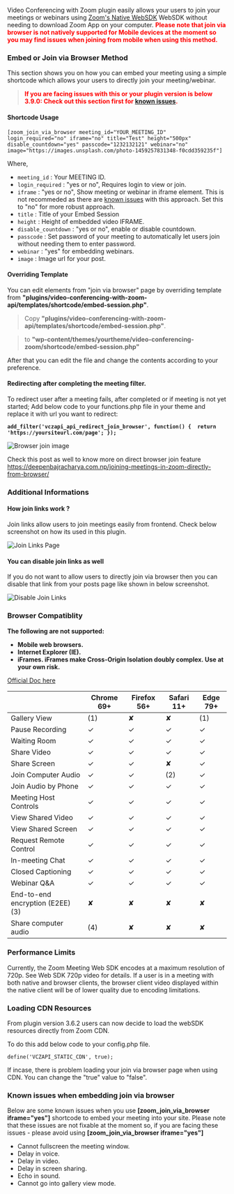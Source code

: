 Video Conferencing with Zoom plugin easily allows your users to join your meetings or webinars using [Zoom's Native WebSDK](https://marketplace.zoom.us/docs/sdk/native-sdks/web/) WebSDK without needing to download Zoom App on your computer. <strong style="color:red;">Please note that join via browser is not natively supported for Mobile devices at the moment so you may find issues when joining from mobile when using this method.</strong>

### Embed or Join via Browser Method

This section shows you on how you can embed your meeting using a simple shortcode which allows your users to directly join your meeting/webinar.

><strong style="color:red;">If you are facing issues with this or your plugin version is below 3.9.0: Check out this section first for [known issues](join_links.md#known-issues-when-embedding-join-via-browser).</strong>

#### Shortcode Usage

`[zoom_join_via_browser meeting_id="YOUR_MEETING_ID" login_required="no" iframe="no" title="Test" height="500px" disable_countdown="yes" passcode="1232132121" webinar="no" image="https://images.unsplash.com/photo-1459257831348-f0cdd359235f"]`

Where,

* `meeting_id` : Your MEETING ID.
* `login_required` : "yes or no", Requires login to view or join.
* `iframe` : "yes or no", Show meeting or webinar in iframe element. This is not recommeded as there are [known issues](join_links.md#known-issues-when-embedding-join-via-browser) with this approach. Set this to "no" for more robust approach.
* `title` : Title of your Embed Session
* `height` : Height of embedded video IFRAME.
* `disable_countdown` : "yes or no", enable or disable countdown.
* `passcode` : Set password of your meeting to automatically let users join without needing them to enter password.
* `webinar` : "yes" for embedding webinars.
* `image` : Image url for your post.

#### Overriding Template

You can edit elements from "join via browser" page by overriding template from **"plugins/video-conferencing-with-zoom-api/templates/shortcode/embed-session.php"**.

> Copy **"plugins/video-conferencing-with-zoom-api/templates/shortcode/embed-session.php"**. 

> to **"wp-content/themes/yourtheme/video-conferencing-zoom/shortcode/embed-session.php"**

After that you can edit the file and change the contents according to your preference.

#### Redirecting after completing the meeting filter.

To redirect user after a meeting fails, after completed or if meeting is not yet started; Add below code to your functions.php file in your theme and replace it with url you want to redirect:

**`add_filter('vczapi_api_redirect_join_browser', function() { 
    return 'https://yoursiteurl.com/page';
});`**

<img src="https://deepenbajracharya.com.np/wp-content/uploads/2020/03/Screen-Shot-2020-03-17-at-2.52.54-PM.png"  alt="Browser join image">

Check this post as well to know more on direct browser join feature <a href="https://deepenbajracharya.com.np/joining-meetings-in-zoom-directly-from-browser/">https://deepenbajracharya.com.np/joining-meetings-in-zoom-directly-from-browser/</a>

### Additional Informations

#### How join links work ?

Join links allow users to join meetings easily from frontend. Check below screenshot on how its used in this plugin.

<img src="https://deepenbajracharya.com.np/wp-content/uploads/2020/03/join-links-page.png" alt="Join Links Page">

#### You can disable join links as well

If you do not want to allow users to directly join via browser then you can disable that link from your posts page like shown in below screenshot.

<img src="https://deepenbajracharya.com.np/wp-content/uploads/2020/03/disable-join-links.png" alt="Disable Join Links">

### Browser Compatiblity

**The following are not supported:**

-  **Mobile web browsers.**
-  **Internet Explorer (IE).**
-  **iFrames. iFrames make Cross-Origin Isolation doubly complex. Use at your own risk.**

<a href="https://marketplace.zoom.us/docs/sdk/native-sdks/web#browser-support" target="_blank">Official Doc here</a>

<table><thead><tr><th></th><th>Chrome 69+</th><th>Firefox 56+</th><th>Safari 11+</th><th>Edge 79+</th></tr></thead><tbody><tr><td>Gallery View</td><td>(1)</td><td>✘</td><td>✘</td><td>(1)</td></tr><tr><td>Pause Recording</td><td>✓</td><td>✓</td><td>✓</td><td>✓</td></tr><tr><td>Waiting Room</td><td>✓</td><td>✓</td><td>✓</td><td>✓</td></tr><tr><td>Share Video</td><td>✓</td><td>✓</td><td>✓</td><td>✓</td></tr><tr><td>Share Screen</td><td>✓</td><td>✓</td><td>✘</td><td>✓</td></tr><tr><td>Join Computer Audio</td><td>✓</td><td>✓</td><td>(2)</td><td>✓</td></tr><tr><td>Join Audio by Phone</td><td>✓</td><td>✓</td><td>✓</td><td>✓</td></tr><tr><td>Meeting Host Controls</td><td>✓</td><td>✓</td><td>✓</td><td>✓</td></tr><tr><td>View Shared Video</td><td>✓</td><td>✓</td><td>✓</td><td>✓</td></tr><tr><td>View Shared Screen</td><td>✓</td><td>✓</td><td>✓</td><td>✓</td></tr><tr><td>Request Remote Control</td><td>✓</td><td>✓</td><td>✓</td><td>✓</td></tr><tr><td>In-meeting Chat</td><td>✓</td><td>✓</td><td>✓</td><td>✓</td></tr><tr><td>Closed Captioning</td><td>✓</td><td>✓</td><td>✓</td><td>✓</td></tr><tr><td>Webinar Q&amp;A</td><td>✓</td><td>✓</td><td>✓</td><td>✓</td></tr><tr><td>End-to-end encryption (E2EE) (3)</td><td>✘</td><td>✘</td><td>✘</td><td>✘</td></tr><tr><td>Share computer audio</td><td>(4)</td><td>✘</td><td>✘</td><td>✘</td></tr></tbody></table>

### Performance Limits

Currently, the Zoom Meeting Web SDK encodes at a maximum resolution of 720p. See Web SDK 720p video for details. If a user is in a meeting with both native and browser clients, the browser client video displayed within the native client will be of lower quality due to encoding limitations.

### Loading CDN Resources

From plugin version 3.6.2 users can now decide to load the webSDK resources directly from Zoom CDN.

To do this add below code to your config.php file.

`define('VCZAPI_STATIC_CDN', true);`

If incase, there is problem loading your join via browser page when using CDN. You can change the "true" value to "false". 

### Known issues when embedding join via browser

Below are some known issues when you use **[zoom_join_via_browser iframe="yes"]** shortcode to embed your meeting into your site. Please note that these issues are not fixable at the moment so, if you are facing these issues - please avoid using **[zoom_join_via_browser iframe="yes"]**

- Cannot fullscreen the meeting window.
- Delay in voice.
- Delay in video.
- Delay in screen sharing.
- Echo in sound.
- Cannot go into gallery view mode.
